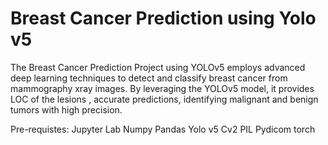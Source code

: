 # Breast Cancer Prediction using Yolo v5
The Breast Cancer Prediction Project using YOLOv5 employs advanced deep learning techniques to detect and classify breast cancer from  mammography xray images. By leveraging the YOLOv5 model, it provides LOC of the lesions , accurate predictions, identifying malignant and benign tumors with high precision.

Pre-requistes:
Jupyter Lab
Numpy
Pandas
Yolo v5
Cv2
PIL
Pydicom
torch

